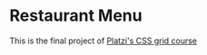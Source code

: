 # Restaurant Menu

This is the final project of [Platzi's CSS grid course](https://platzi.com/cursos/css-grid/)

